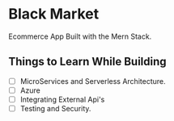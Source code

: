 # Black Market

Ecommerce App Built with the Mern Stack.


## Things to Learn While Building

* [ ] MicroServices and Serverless Architecture.
* [ ] Azure
* [ ] Integrating External Api's
* [ ] Testing and Security.
